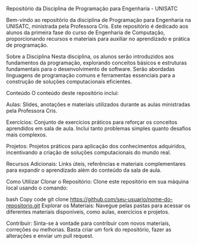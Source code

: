 
Repositório da Disciplina de Programação para Engenharia - UNISATC

Bem-vindo ao repositório da disciplina de Programação para Engenharia na UNISATC, ministrada pela Professora Cris. Este repositório é dedicado aos alunos da primeira fase do curso de Engenharia de Computação, proporcionando recursos e materiais para auxiliar no aprendizado e prática de programação.

Sobre a Disciplina
Nesta disciplina, os alunos serão introduzidos aos fundamentos da programação, explorando conceitos básicos e estruturas fundamentais para o desenvolvimento de software. Serão abordadas linguagens de programação comuns e ferramentas essenciais para a construção de soluções computacionais eficientes.

Conteúdo
O conteúdo deste repositório inclui:

Aulas: Slides, anotações e materiais utilizados durante as aulas ministradas pela Professora Cris.

Exercícios: Conjunto de exercícios práticos para reforçar os conceitos aprendidos em sala de aula. Inclui tanto problemas simples quanto desafios mais complexos.

Projetos: Projetos práticos para aplicação dos conhecimentos adquiridos, incentivando a criação de soluções computacionais do mundo real.

Recursos Adicionais: Links úteis, referências e materiais complementares para expandir o aprendizado além do conteúdo da sala de aula.

Como Utilizar
Clonar o Repositório: Clone este repositório em sua máquina local usando o comando:

bash
Copy code
git clone https://github.com/seu-usuario/nome-do-repositorio.git
Explorar os Materiais: Navegue pelas pastas para acessar os diferentes materiais disponíveis, como aulas, exercícios e projetos.

Contribuir: Sinta-se à vontade para contribuir com novos materiais, correções ou melhorias. Basta criar um fork do repositório, fazer as alterações e enviar um pull request.
